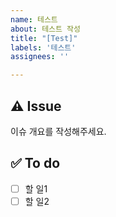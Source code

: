 ```yaml
---
name: 테스트
about: 테스트 작성
title: "[Test]"
labels: '테스트'
assignees: ''

---
```


## ⚠️ Issue
이슈 개요를 작성해주세요.

## ✅ To do
- [ ] 할 일1
- [ ] 할 일2

